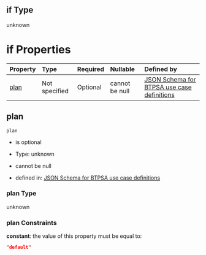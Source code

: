 ## if Type

unknown

# if Properties

| Property      | Type          | Required | Nullable       | Defined by                                                                                                                                                                                                                                    |
| :------------ | :------------ | :------- | :------------- | :-------------------------------------------------------------------------------------------------------------------------------------------------------------------------------------------------------------------------------------------- |
| [plan](#plan) | Not specified | Optional | cannot be null | [JSON Schema for BTPSA use case definitions](btpsa-usecase-properties-services-items-allof-1-then-allof-104-then-allof-0-if-properties-plan.md "undefined#/properties/services/items/allOf/1/then/allOf/104/then/allOf/0/if/properties/plan") |

## plan



`plan`

*   is optional

*   Type: unknown

*   cannot be null

*   defined in: [JSON Schema for BTPSA use case definitions](btpsa-usecase-properties-services-items-allof-1-then-allof-104-then-allof-0-if-properties-plan.md "undefined#/properties/services/items/allOf/1/then/allOf/104/then/allOf/0/if/properties/plan")

### plan Type

unknown

### plan Constraints

**constant**: the value of this property must be equal to:

```json
"default"
```
